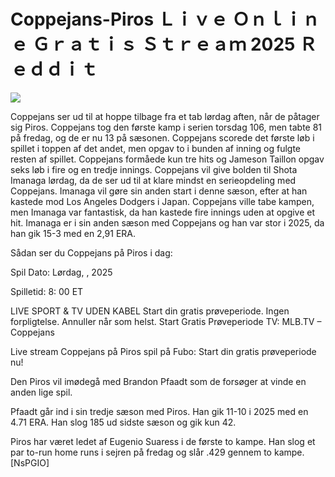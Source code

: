 # Coppejans-Piros Ｌｉｖｅ Ｏｎｌｉｎｅ Ｇｒａｔｉｓ Ｓｔｒｅａｍ 2025 Ｒｅｄｄｉｔ  
  
  
[![](https://i.imgur.com/qSNzIqt.png)](https://movie.rssnews.media/imYOhWi.php)  
  
Coppejans ser ud til at hoppe tilbage fra et tab lørdag aften, når de påtager sig Piros. Coppejans tog den første kamp i serien torsdag 106, men tabte 81 på fredag, og de er nu 13 på sæsonen. Coppejans scorede det første løb i spillet i toppen af det andet, men opgav to i bunden af inning og fulgte resten af spillet. Coppejans formåede kun tre hits og Jameson Taillon opgav seks løb i fire og en tredje innings. Coppejans vil give bolden til Shota Imanaga lørdag, da de ser ud til at klare mindst en serieopdeling med Coppejans. Imanaga vil gøre sin anden start i denne sæson, efter at han kastede mod Los Angeles Dodgers i Japan. Coppejans ville tabe kampen, men Imanaga var fantastisk, da han kastede fire innings uden at opgive et hit. Imanaga er i sin anden sæson med Coppejans og han var stor i 2025, da han gik 15-3 med en 2,91 ERA.

Sådan ser du Coppejans på Piros i dag:

Spil Dato: Lørdag, , 2025

Spilletid: 8: 00 ET

LIVE SPORT & TV UDEN KABEL
Start din gratis prøveperiode. Ingen forpligtelse. Annuller når som helst.
Start Gratis Prøveperiode
TV: MLB.TV – Coppejans

Live stream Coppejans på Piros spil på Fubo: Start din gratis prøveperiode nu!

Den Piros vil imødegå med Brandon Pfaadt som de forsøger at vinde en anden lige spil.

Pfaadt går ind i sin tredje sæson med Piros. Han gik 11-10 i 2025 med en 4.71 ERA. Han slog 185 ud sidste sæson og gik kun 42.

Piros har været ledet af Eugenio Suaress i de første to kampe. Han slog et par to-run home runs i sejren på fredag og slår .429 gennem to kampe. [NsPGIO]